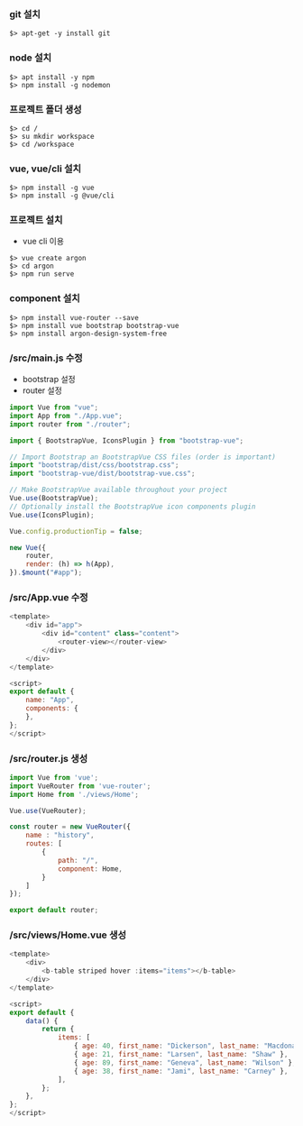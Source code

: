 ### git 설치

```
$> apt-get -y install git
```

### node 설치

```
$> apt install -y npm
$> npm install -g nodemon
```

### 프로젝트 폴더 생성

```
$> cd /
$> su mkdir workspace
$> cd /workspace
```

### vue, vue/cli 설치

```
$> npm install -g vue
$> npm install -g @vue/cli
```

### 프로젝트 설치

-   vue cli 이용

```
$> vue create argon
$> cd argon
$> npm run serve
```

### component 설치

```
$> npm install vue-router --save
$> npm install vue bootstrap bootstrap-vue
$> npm install argon-design-system-free
```

### /src/main.js 수정

-   bootstrap 설정
-   router 설정

```vue.js
import Vue from "vue";
import App from "./App.vue";
import router from "./router";

import { BootstrapVue, IconsPlugin } from "bootstrap-vue";

// Import Bootstrap an BootstrapVue CSS files (order is important)
import "bootstrap/dist/css/bootstrap.css";
import "bootstrap-vue/dist/bootstrap-vue.css";

// Make BootstrapVue available throughout your project
Vue.use(BootstrapVue);
// Optionally install the BootstrapVue icon components plugin
Vue.use(IconsPlugin);

Vue.config.productionTip = false;

new Vue({
    router,
    render: (h) => h(App),
}).$mount("#app");
```

### /src/App.vue 수정

```vue.js
<template>
    <div id="app">
        <div id="content" class="content">
            <router-view></router-view>
        </div>
    </div>
</template>

<script>
export default {
    name: "App",
    components: {
    },
};
</script>
```

### /src/router.js 생성

```vue.js
import Vue from 'vue';
import VueRouter from 'vue-router';
import Home from './views/Home';

Vue.use(VueRouter);

const router = new VueRouter({
    name : "history",
    routes: [
        {
            path: "/",
            component: Home,
        }
    ]
});

export default router;
```

### /src/views/Home.vue 생성

```vue.js
<template>
    <div>
        <b-table striped hover :items="items"></b-table>
    </div>
</template>

<script>
export default {
    data() {
        return {
            items: [
                { age: 40, first_name: "Dickerson", last_name: "Macdonald" },
                { age: 21, first_name: "Larsen", last_name: "Shaw" },
                { age: 89, first_name: "Geneva", last_name: "Wilson" },
                { age: 38, first_name: "Jami", last_name: "Carney" },
            ],
        };
    },
};
</script>
```
